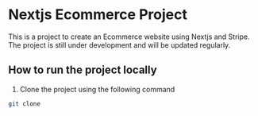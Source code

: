 # Nextjs Ecommerce Project

This is a project to create an Ecommerce website using Nextjs and Stripe. The project is still under development and will be updated regularly.

## How to run the project locally

1. Clone the project using the following command

```bash
git clone
```
